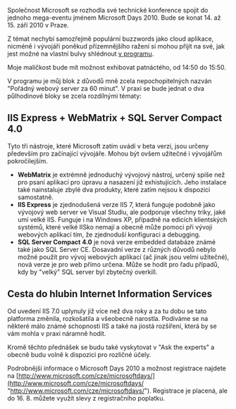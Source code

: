 <!-- dcterms:identifier = aspnetcz#294 -->
<!-- dcterms:title = Pozvánka na Microsoft Days 2010 -->
<!-- dcterms:abstract = Společnost Microsoft se rozhodla své technické konference spojit do jednoho mega-eventu jménem Microsoft Days 2010. Bude se konat 14. až 15. září 2010 v Praze. -->
<!-- np9:categoryId = 6 -->
<!-- x4w:category = Akce a události -->
<!-- np9:authorId = 1 -->
<!-- np9:authorEmail = michal.valasek@altairis.cz -->
<!-- dcterms:creator = Michal Altair Valášek -->
<!-- dcterms:created = 2010-08-12T04:17:14.813+02:00 -->
<!-- dcterms:date = 2010-08-12T04:17:15.737+02:00 -->
<!-- x4w:pictureWidth = 150 -->
<!-- x4w:pictureHeight = 150 -->
<!-- x4w:pictureUrl = /perex-pictures/20100812-pozvanka-na-microsoft-days-2010.png -->

Společnost Microsoft se rozhodla své technické konference spojit do jednoho mega-eventu jménem Microsoft Days 2010. Bude se konat 14. až 15. září 2010 v Praze.

Z témat nechybí samozřejmě populární buzzwords jako cloud aplikace, nicméně i vývojáři poněkud přízemnějšího ražení si mohou přijít na své, jak jest možné na vlastní bulvy shlédnout [v programu](http://www.microsoft.com/cze/microsoftdays/program/technicky-blok.aspx).

Moje maličkost bude mít možnost exhibovat patnáctého, od 14:50 do 15:50.

V programu je můj blok z důvodů mně zcela nepochopitelných nazván "Pořádný webový server za 60 minut". V praxi se bude jednat o dva půlhodinové bloky se zcela rozdílnými tématy:

## IIS Express + WebMatrix + SQL Server Compact 4.0

Tyto tři nástroje, které Microsoft zatím uvádí v beta verzi, jsou určeny především pro začínající vývojáře. Mohou být ovšem užitečné i vývojářům pokročilejším.

*   **WebMatrix** je extrémně jednoduchý vývojový nástroj, určený spíše než pro psaní aplikací pro úpravu a nasazení již exhistujících. Jeho instalace také nainstaluje zbylé dva produkty, které zatím nejsou k dispozici samostatně.
*   **IIS Express** je zjednodušená verze IIS 7, která funguje podobně jako vývojový web server ve Visual Studiu, ale podporuje všechny triky, jaké umí velké IIS. Funguje i na Windows XP, případně na edicích klientských systémů, které velké IISko nemají a obecně může pomoci při vývoji webových aplikací tím, že zjednoduší konfiguraci a debugging.
*   **SQL Server Compact 4.0** je nová verze embedded databáze známé také jako SQL Server CE. Dosavadní verze z různých důvodů nebylo možné použít pro vývoj webových aplikací (ač jinak jsou velmi užitečné), nová verze je pro web přímo určena. Může se hodit pro řadu případů, kdy by "velký" SQL server byl zbytečný overkill.  

## Cesta do hlubin Internet Information Services

Od uvedení IIS 7.0 uplynuly již více než dva roky a za tu dobu se tato platforma změnila, rozkošatila a všeobecně narostla. Podíváme se na některé málo známé schopnosti IIS a také na jiostá rozšíření, která by se vám mohla v praxi náramně hodit.

Kromě těchto přednášek se budu také vyskytovat v "Ask the experts" a obecně budu volně k dispozici pro rozličné účely.

Podrobnější informace o Microsoft Days 2010 a možnost registrace najdete na [http://www.microsoft.com/cze/microsoftdays/](http://www.microsoft.com/cze/microsoftdays/ "http://www.microsoft.com/cze/microsoftdays/"). Registrace je placená, ale do 16. 8. můžete využít slevy z registračního poplatku.